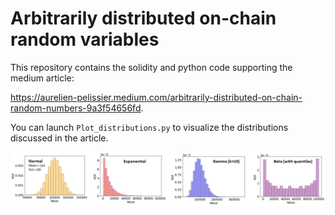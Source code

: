 # Arbitrarily distributed on-chain random variables

This repository contains the solidity and python code supporting the medium article:

https://aurelien-pelissier.medium.com/arbitrarily-distributed-on-chain-random-numbers-9a3f54656fd.

You can launch `Plot_distributions.py` to visualize the distributions discussed in the article.

<p align="center">
  <img src="https://raw.githubusercontent.com/Aurelien-Pelissier/Medium/master/Arbitrarily%20distributed%20on-chain%20random%20variables/Figure1.png" width=800>
</p>

